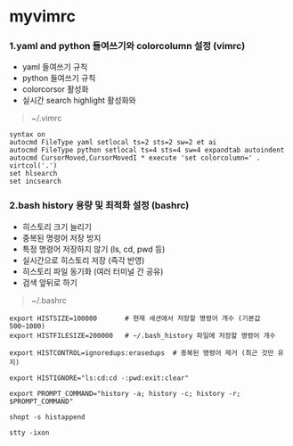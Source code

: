 # myvimrc

### 1.yaml and python 들여쓰기와 colorcolumn 설정 (vimrc)
- yaml 들여쓰기 규칙
- python 들여쓰기 규칙
- colorcorsor 활성화
- 실시간 search highlight 활성화와
> ~/.vimrc
```
syntax on
autocmd FileType yaml setlocal ts=2 sts=2 sw=2 et ai
autocmd FileType python setlocal ts=4 sts=4 sw=4 expandtab autoindent
autocmd CursorMoved,CursorMovedI * execute 'set colorcolumn=' . virtcol('.')
set hlsearch
set incsearch
```

### 2.bash history 용량 및 최적화 설정 (bashrc)
- 히스토리 크기 늘리기
- 중복된 명령어 저장 방지
- 특정 명령어 저장하지 않기 (ls, cd, pwd 등)
- 실시간으로 히스토리 저장 (즉각 반영)
- 히스토리 파일 동기화 (여러 터미널 간 공유)
- 검색 앞뒤로 하기
> ~/.bashrc
```
export HISTSIZE=100000       # 현재 세션에서 저장할 명령어 개수 (기본값 500~1000)
export HISTFILESIZE=200000   # ~/.bash_history 파일에 저장할 명령어 개수

export HISTCONTROL=ignoredups:erasedups  # 중복된 명령어 제거 (최근 것만 유지)

export HISTIGNORE="ls:cd:cd -:pwd:exit:clear"

export PROMPT_COMMAND="history -a; history -c; history -r; $PROMPT_COMMAND"

shopt -s histappend

stty -ixon
```
